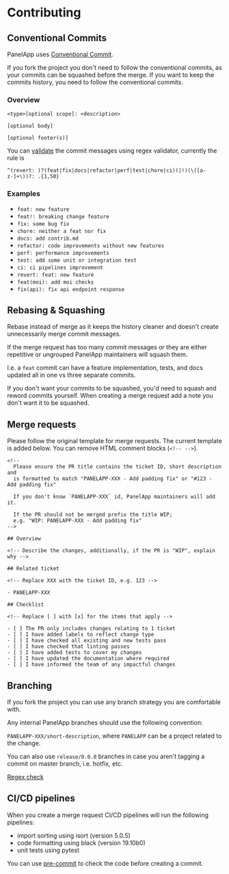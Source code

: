# Contributing

## Conventional Commits

PanelApp uses [Conventional Commit](https://www.conventionalcommits.org/en/v1.0.0/).

If you fork the project you don't need to follow the conventional commits, as your
commits can be squashed before the merge. If you want to keep the commits history,
you need to follow the conventional commits.

### Overview

```text
<type>[optional scope]: <description>

[optional body]

[optional footer(s)]
```

You can [validate](https://regex101.com/r/cP1SQR/1) the commit messages using regex
validator, currently the rule is

```
^(revert: )?(feat|fix|docs|refactor|perf|test|chore|ci)(|!)(\([a-z-]+\))?: .{1,50}
```

### Examples

- `feat: new feature`
- `feat!: breaking change feature`
- `fix: some bug fix`
- `chore: neither a feat nor fix`
- `docs: add contrib.md`
- `refactor: code improvements without new features`
- `perf: performance improvements`
- `test: add some unit or integration test`
- `ci: ci pipelines improvement`
- `revert: feat: new feature`
- `feat(moi): add moi checks`
- `fix(api): fix api endpoint response`

## Rebasing & Squashing

Rebase instead of merge as it keeps the history cleaner and doesn't create unnecessarily
merge commit messages.

If the merge request has too many commit messages or they are either repetitive or
ungrouped PanelApp maintainers will squash them.

I.e. a `feat` commit can have a feature implementation, tests, and docs updated all in
one vs three separate commits.

If you don't want your commits to be squashed, you'd need to squash and reword commits
yourself. When creating a merge request add a note you don't want it to be squashed.

## Merge requests

Please follow the original template for merge requests. The current template is added below.
You can remove HTML comment blocks (`<!-- -->`).

```text
<!--
  Please ensure the PR title contains the ticket ID, short description and
  is formatted to match "PANELAPP-XXX - Add padding fix" or "#123 - Add padding fix"

  If you don't know `PANELAPP-XXX` id, PanelApp maintainers will add it.

  If the PR should not be merged prefix the title WIP;
  e.g. "WIP: PANELAPP-XXX - Add padding fix"
-->

## Overview

<!-- Describe the changes, additionally, if the PR is "WIP", explain why -->

## Related ticket

<!-- Replace XXX with the ticket ID, e.g. 123 -->

- PANELAPP-XXX

## Checklist

<!-- Replace [ ] with [x] for the items that apply -->

- [ ] The PR only includes changes relating to 1 ticket
- [ ] I have added labels to reflect change type
- [ ] I have checked all existing and new tests pass
- [ ] I have checked that linting passes
- [ ] I have added tests to cover my changes
- [ ] I have updated the documentation where required
- [ ] I have informed the team of any impactful changes
```

## Branching

If you fork the project you can use any branch strategy you are comfortable with.

Any internal PanelApp branches should use the following convention:

`PANELAPP-XXX/short-description`, where `PANELAPP` can be a project related to the
change.

You can also use `release/0.0.0` branches in case you aren't tagging a commit on master
branch, i.e. hotfix, etc.

[Regex check](https://regex101.com/r/ydie9u/1)

## CI/CD pipelines

When you create a merge request CI/CD pipelines will run the following pipelines:

- import sorting using isort (version 5.0.5)
- code formatting using black (version 19.10b0)
- unit tests using pytest

You can use [pre-commit](https://pypi.org/project/pre-commit/) to check the code before
creating a commit.

